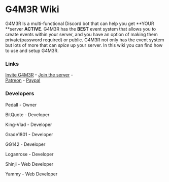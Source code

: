 # G4M3R Wiki

G4M3R Is a multi-functional Discord bot that can help you get **YOUR **server **ACTIVE**. G4M3R has the **BEST** event system that allows you to create events within your server, and you have an option of making them private\(password required\) or public. G4M3R not only has the event system but lots of more that can _spice_ up your server. In this wiki you can find how to use and setup G4M3R.

### Links

[Invite G4M3R](https://www.gitbook.com/book/pedall/g4m3r-wiki/edit#) - [Join the server](https://discord.gg/mtJyQjW) -  
[Patreon](https://www.patreon.com/g4m3r "Donate to the G4M3R Patreon!") - [Paypal](https://www.paypal.me/pedall "Make a one time donation to Pedall!")

### Developers

Pedall - Owner

BitQuote - Developer

King-Vlad - Developer

Grade1801 - Developer

GG142 - Developer

Loganrose - Developer

Shinji - Web Developer

Yammy - Web Developer

